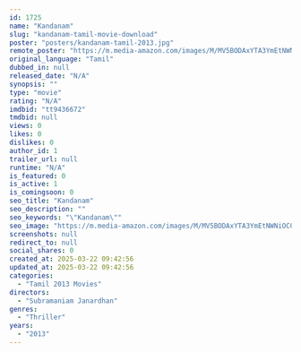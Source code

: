 ```yaml
---
id: 1725
name: "Kandanam"
slug: "kandanam-tamil-movie-download"
poster: "posters/kandanam-tamil-2013.jpg"
remote_poster: "https://m.media-amazon.com/images/M/MV5BODAxYTA3YmEtNWNiOC00NGZhLWE2OWMtM2ViZWRmNWI2MWUzXkEyXkFqcGdeQXVyNjA4NTk0NjU@._V1_SX300.jpg"
original_language: "Tamil"
dubbed_in: null
released_date: "N/A"
synopsis: ""
type: "movie"
rating: "N/A"
imdbid: "tt9436672"
tmdbid: null
views: 0
likes: 0
dislikes: 0
author_id: 1
trailer_url: null
runtime: "N/A"
is_featured: 0
is_active: 1
is_comingsoon: 0
seo_title: "Kandanam"
seo_description: ""
seo_keywords: "\"Kandanam\""
seo_image: "https://m.media-amazon.com/images/M/MV5BODAxYTA3YmEtNWNiOC00NGZhLWE2OWMtM2ViZWRmNWI2MWUzXkEyXkFqcGdeQXVyNjA4NTk0NjU@._V1_SX300.jpg"
screenshots: null
redirect_to: null
social_shares: 0
created_at: 2025-03-22 09:42:56
updated_at: 2025-03-22 09:42:56
categories:
  - "Tamil 2013 Movies"
directors:
  - "Subramaniam Janardhan"
genres:
  - "Thriller"
years:
  - "2013"
---
```

